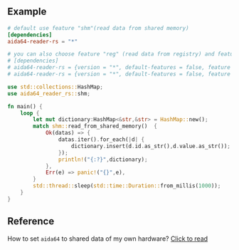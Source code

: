 ## Example

```toml
# default use feature "shm"(read data from shared memory)
[dependencies]
aida64-reader-rs = "*"

# you can also choose feature "reg" (read data from registry) and feature "wmis" (read data from wmi)
# [dependencies]
# aida64-reader-rs = {version = "*", default-features = false, feature = ["reg"] }
# aida64-reader-rs = {version = "*", default-features = false, feature = ["wmis"] }

```

```rs
use std::collections::HashMap;
use aida64_reader_rs::shm;

fn main() {
    loop {
        let mut dictionary:HashMap<&str,&str> = HashMap::new();
        match shm::read_from_shared_memory()  {
            Ok(datas) => {
                datas.iter().for_each(|d| {
                    dictionary.insert(d.id.as_str(),d.value.as_str());  
                });
                println!("{:?}",dictionary);
            },
            Err(e) => panic!("{}",e),
        }
        std::thread::sleep(std::time::Duration::from_millis(1000));
    }
}
```

## Reference
How to set `aida64` to shared data of my own hardware? [Click to read](https://www.aida64.com/user-manual/hardware-monitoring/external-applications)
